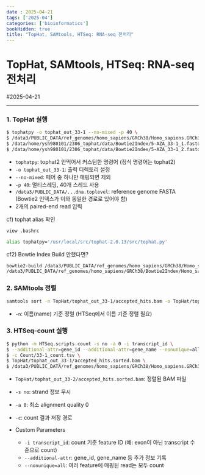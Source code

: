 ```yaml
---
date : 2025-04-21
tags: ['2025-04']
categories: ['bioinformatics']
bookHidden: true
title: "TopHat, SAMtools, HTSeq: RNA-seq 전처리"
---
```


# TopHat, SAMtools, HTSeq: RNA-seq 전처리

#2025-04-21

---

### 1. TopHat 실행

```bash
$ tophatpy -o tophat_out_33-1 --no-mixed -p 40 \
$ /data3/PUBLIC_DATA/ref_genomes/homo_sapiens/GRCh38/Homo_sapiens.GRCh38.dna.toplevel \
$ /data/home/ysh980101/2306_tophat/data/Bowtie2Index/5-AZA_33-1_1.fastq \
$ /data/home/ysh980101/2306_tophat/data/Bowtie2Index/5-AZA_33-1_2.fastq
```

- `tophatpy`: tophat2 안먹어서 커스텀한 명령어 (정식 명령어는 tophat2)
- `-o tophat_out_33-1`: 출력 디렉토리 설정
- `--no-mixed`: 페어 중 하나만 매핑되면 제외
- `-p 40`: 멀티스레딩, 40개 스레드 사용
- `/data3/PUBLIC_DATA/...dna.toplevel`: reference genome FASTA (Bowtie2 인덱스가 이와 동일한 경로로 있어야 함)
- 2개의 paired-end read 입력

cf) tophat alias 확인

```bash
view .bashrc
```
```bash
alias tophatpy='/usr/local/src/tophat-2.0.13/src/tophat.py'
```

cf2) Bowtie Index Build 안했다면?

```bash
bowtie2-build /data3/PUBLIC_DATA/ref_genomes/homo_sapiens/GRCh38/Homo_sapiens.GRCh38.dna.toplevel.fa \
/data3/PUBLIC_DATA/ref_genomes/homo_sapiens/GRCh38/Bowtie2Index/Homo_sapiens.GRCh38
```

### 2. SAMtools 정렬

```bash
samtools sort -n TopHat/tophat_out_33-1/accepted_hits.bam -o TopHat/tophat_out_33-1/accepted_hits.sorted.bam
```

- `-n`: 이름(name) 기준 정렬 (HTSeq에서 이름 기준 정렬 필요)

### 3. HTSeq-count 실행

```bash
$ python -m HTSeq.scripts.count -s no -a 0 -i transcript_id \
$ --additional-attr=gene_id --additional-attr=gene_name --nonunique=all \
$ -c Count/33-1_count.tsv \
$ TopHat/tophat_out_33-1/accepted_hits.sorted.bam \
$ /data3/PUBLIC_DATA/ref_genomes/homo_sapiens/GRCh38/Homo_sapiens.GRCh38.110.chr_edited.gtf 
```

- `TopHat/tophat_out_33-2/accepted_hits.sorted.bam`: 정렬된 BAM 파일
- `-s no`: strand 정보 무시
- `-a 0`: 최소 alignment quality 0
- `-c`: count 결과 저장 경로

- Custom Parameters
  - `-i transcript_id`: count 기준 feature ID (예: exon이 아닌 transcript 수준으로 count)
  - `--additional-attr`: gene_id, gene_name 등 추가 정보 기록
  - `--nonunique=all`: 여러 feature에 매핑된 read는 모두 count



